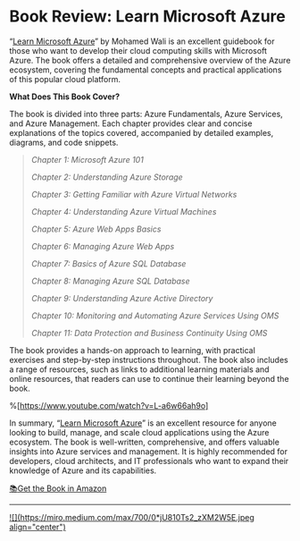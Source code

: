# Book Review: Learn Microsoft Azure

“[Learn Microsoft Azure](https://rebrand.ly/devshelf-064)” by Mohamed Wali is an excellent guidebook for those who want to develop their cloud computing skills with Microsoft Azure. The book offers a detailed and comprehensive overview of the Azure ecosystem, covering the fundamental concepts and practical applications of this popular cloud platform.

**What Does This Book Cover?**

The book is divided into three parts: Azure Fundamentals, Azure Services, and Azure Management. Each chapter provides clear and concise explanations of the topics covered, accompanied by detailed examples, diagrams, and code snippets.

> *Chapter 1: Microsoft Azure 101*
> 
> *Chapter 2: Understanding Azure Storage*
> 
> *Chapter 3: Getting Familiar with Azure Virtual Networks*
> 
> *Chapter 4: Understanding Azure Virtual Machines*
> 
> *Chapter 5: Azure Web Apps Basics*
> 
> *Chapter 6: Managing Azure Web Apps*
> 
> *Chapter 7: Basics of Azure SQL Database*
> 
> *Chapter 8: Managing Azure SQL Database*
> 
> *Chapter 9: Understanding Azure Active Directory*
> 
> *Chapter 10: Monitoring and Automating Azure Services Using OMS*
> 
> *Chapter 11: Data Protection and Business Continuity Using OMS*

The book provides a hands-on approach to learning, with practical exercises and step-by-step instructions throughout. The book also includes a range of resources, such as links to additional learning materials and online resources, that readers can use to continue their learning beyond the book.

%[https://www.youtube.com/watch?v=L-a6w66ah9o] 

In summary, “[Learn Microsoft Azure](https://rebrand.ly/devshelf-064)” is an excellent resource for anyone looking to build, manage, and scale cloud applications using the Azure ecosystem. The book is well-written, comprehensive, and offers valuable insights into Azure services and management. It is highly recommended for developers, cloud architects, and IT professionals who want to expand their knowledge of Azure and its capabilities.

[📚](https://emojipedia.org/books/)[Get the Book in Amazon](https://rebrand.ly/devshelf-064)

---

[![](https://miro.medium.com/max/700/0*jU810Ts2_zXM2W5E.jpeg align="center")](https://devshelf.co)